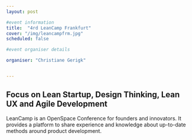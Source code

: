 ```yaml
---
layout: post

#event information
title:  "4rd LeanCamp Frankfurt"
cover: "/img/leancampfrm.jpg"
scheduled: false

#event organiser details

organiser: "Christiane Gerigk"


---
```

## Focus on Lean Startup, Design Thinking, Lean UX and Agile Development

LeanCamp is an OpenSpace Conference for founders and innovators. It provides a platform to share experience and knowledge about up-to-date methods around product development.
